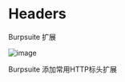 # Headers
Burpsuite 扩展

![image](https://user-images.githubusercontent.com/30892536/162456312-0091fe35-5fca-46cb-95d1-1c9d3e82eec4.png)

Burpsuite 添加常用HTTP标头扩展
